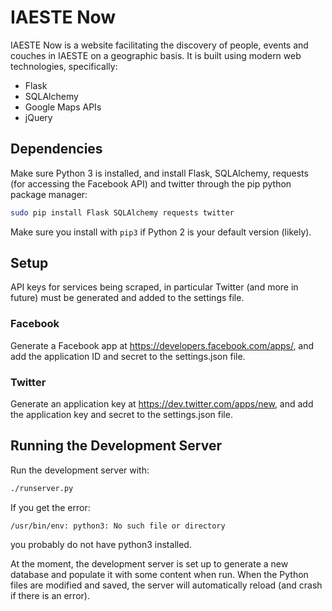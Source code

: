 # IAESTE Now

IAESTE Now is a website facilitating the discovery of people, events and
couches in IAESTE on a geographic basis. It is built using modern web
technologies, specifically:

* Flask
* SQLAlchemy
* Google Maps APIs
* jQuery

## Dependencies

Make sure Python 3 is installed, and install Flask, SQLAlchemy, requests (for
accessing the Facebook API) and twitter through the pip python package manager:
```sh
sudo pip install Flask SQLAlchemy requests twitter
```

Make sure you install with `pip3` if Python 2 is your default version (likely).

## Setup

API keys for services being scraped, in particular Twitter (and more in future)
must be generated and added to the settings file.

### Facebook

Generate a Facebook app at https://developers.facebook.com/apps/, and add the
application ID and secret to the settings.json file.

### Twitter

Generate an application key at https://dev.twitter.com/apps/new, and add the
application key and secret to the settings.json file.

## Running the Development Server

Run the development server with:
```sh
./runserver.py
```

If you get the error:
```
/usr/bin/env: python3: No such file or directory
```
you probably do not have python3 installed.

At the moment, the development server is set up to generate a new database and
populate it with some content when run. When the Python files are modified and
saved, the server will automatically reload (and crash if there is an error).
